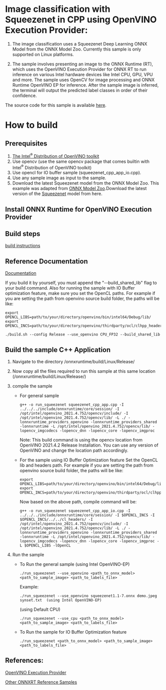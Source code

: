 # Image classification with Squeezenet in CPP using OpenVINO Execution Provider:

1. The image classification uses a Squeezenet Deep Learning ONNX Model from the ONNX Model Zoo. Currently this sample is only supported on Linux platforms.

2. The sample involves presenting an image to the ONNX Runtime (RT), which uses the OpenVINO Execution Provider for ONNX RT to run inference on various Intel hardware devices like Intel CPU, GPU, VPU and more. The sample uses OpenCV for image processing and ONNX Runtime OpenVINO EP for inference. After the sample image is inferred, the terminal will output the predicted label classes in order of their confidence.

The source code for this sample is available [here](https://github.com/microsoft/onnxruntime-inference-examples/tree/main/c_cxx/OpenVINO_EP/Linux/squeezenet_classification).

# How to build

## Prerequisites
1. [The Intel<sup>®</sup> Distribution of OpenVINO toolkit](https://docs.openvinotoolkit.org/latest/index.html)
2. Use opencv (use the same opencv package that comes builtin with Intel<sup>®</sup> Distribution of OpenVINO toolkit)
3. Use opencl for IO buffer sample (squeezenet_cpp_app_io.cpp).
4. Use any sample image as input to the sample.
5. Download the latest Squeezenet model from the ONNX Model Zoo.
   This example was adapted from [ONNX Model Zoo](https://github.com/onnx/models).Download the latest version of the [Squeezenet](https://github.com/onnx/models/tree/master/vision/classification/squeezenet) model from here.


## Install ONNX Runtime for OpenVINO Execution Provider

## Build steps
[build instructions](https://onnxruntime.ai/docs/build/eps.html#openvino)

## Reference Documentation
[Documentation](https://onnxruntime.ai/docs/execution-providers/OpenVINO-ExecutionProvider.html)

If you build it by yourself, you must append the "--build_shared_lib" flag to your build command. Also for running the sample with IO Buffer optimization feature, make sure you set the OpenCL paths. For example if you are setting the path from openvino source build folder, the paths will be like:
```
export OPENCL_LIBS=path/to/your/directory/openvino/bin/intel64/Debug/lib/
export OPENCL_INCS=path/to/your/directory/openvino/thirdparty/ocl/clhpp_headers/include/
```

```
./build.sh --config Release --use_openvino CPU_FP32 --build_shared_lib
```

## Build the sample C++ Application
1. Navigate to the directory /onnxruntime/build/Linux/Release/

2. Now copy all the files required to run this sample at this same location (/onnxruntime/build/Linux/Release/)

3. compile the sample

   - For general sample
      ```
      g++ -o run_squeezenet squeezenet_cpp_app.cpp -I ../../../include/onnxruntime/core/session/ -I /opt/intel/openvino_2021.4.752/opencv/include/ -I /opt/intel/openvino_2021.4.752/opencv/lib/ -L ./ -lonnxruntime_providers_openvino -lonnxruntime_providers_shared -lonnxruntime -L /opt/intel/openvino_2021.4.752/opencv/lib/ -lopencv_imgcodecs -lopencv_dnn -lopencv_core -lopencv_imgproc
      ```
      Note: This build command is using the opencv location from OpenVINO 2021.4.2 Release Installation. You can use any version of OpenVINO and change the location path accordingly.

   - For the sample using IO Buffer Optimization feature
      Set the OpenCL lib and headers path. For example if you are setting the path from openvino source build folder, the paths will be like:
      ```
      export OPENCL_LIBS=path/to/your/directory/openvino/bin/intel64/Debug/lib/
      export OPENCL_INCS=path/to/your/directory/openvino/thirdparty/ocl/clhpp_headers/include/
      ```
      Now based on the above path, compile command will be:
      ```
      g++ -o run_squeezenet squeezenet_cpp_app_io.cpp -I ../../../include/onnxruntime/core/session/ -I $OPENCL_INCS -I $OPENCL_INCS/../../cl_headers/ -I /opt/intel/openvino_2021.4.752/opencv/include/ -I /opt/intel/openvino_2021.4.752/opencv/lib/ -L ./ -lonnxruntime_providers_openvino -lonnxruntime_providers_shared -lonnxruntime -L /opt/intel/openvino_2021.4.752/opencv/lib/ -lopencv_imgcodecs -lopencv_dnn -lopencv_core -lopencv_imgproc -L $OPENCL_LIBS -lOpenCL
      ```

4. Run the sample

   - To Run the general sample
      (using Intel OpenVINO-EP)
      ```
      ./run_squeezenet --use_openvino <path_to_onnx_model> <path_to_sample_image> <path_to_labels_file>
      ```
      Example:
      ```
      ./run_squeezenet --use_openvino squeezenet1.1-7.onnx demo.jpeg synset.txt  (using Intel OpenVINO-EP)
      ```
      (using Default CPU)
      ```
      ./run_squeezenet --use_cpu <path_to_onnx_model> <path_to_sample_image> <path_to_labels_file>
      ```
   - To Run the sample for IO Buffer Optimization feature
      ```
      ./run_squeezenet <path_to_onnx_model> <path_to_sample_image> <path_to_labels_file>
      ```

## References:

[OpenVINO Execution Provider](https://www.intel.com/content/www/us/en/artificial-intelligence/posts/faster-inferencing-with-one-line-of-code.html)

[Other ONNXRT Reference Samples](https://github.com/microsoft/onnxruntime-inference-examples/tree/main/c_cxx)
